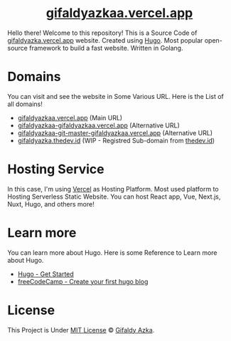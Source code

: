 <h1 align="center"><a href="https://gifaldyazkaa.vercel.app">gifaldyazkaa.vercel.app</a></h1>

Hello there! Welcome to this repository! This is a Source Code of [gifaldyazka.vercel.app](https://gifaldyazka.vercell.app) website. Created using [Hugo](https://gohugo.io). Most popular open-source framework to build a fast website. Written in Golang.

# Domains

You can visit and see the website in Some Various URL. Here is the List of all domains!

- [gifaldyazkaa.vercel.app](https://gifaldyazkaa.vercel.app/) (Main URL)
- [gifaldyazkaa-gifaldyazkaa.vercel.app](https://gifaldyazkaa-gifaldyazkaa.vercel.app/) (Alternative URL)
- [gifaldyazkaa-git-master-gifaldyazkaa.vercel.app](https://gifaldyazkaa-git-master-gifaldyazkaa.vercel.app/) (Alternative URL)
- [gifaldyazka.thedev.id](https://gifaldyazka.thedev.id/) (WIP - Registred Sub-domain from [thedev.id](https://thedev.id))

# Hosting Service

In this case, I'm using [Vercel](https://vercel.app) as Hosting Platform. Most used platform to Hosting Serverless Static Website. You can host React app, Vue, Next.js, Nuxt, Hugo, and others more!

# Learn more

You can learn more about Hugo. Here is some Reference to Learn more about Hugo.

- [Hugo - Get Started](https://gohugo.io/getting-started/quick-start/)
- [freeCodeCamp - Create your first hugo blog](https://www.freecodecamp.org/news/your-first-hugo-blog-a-practical-guide/)

# License

This Project is Under [MIT License](https://github.com/gifaldyazkaa/gifaldyazkaa.github.io/blob/master/LICENSE) &copy; [Gifaldy Azka](https://github.com/gifaldyazkaa).
